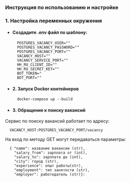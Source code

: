 ### Инструкция по использованию и настройке

### 1. Настройка переменных окружения

- #### Создадите .env файл по шаблону:

        POSTGRES_VACANCY_USER=""
        POSTGRES_VACANCY_PASSWORD=""
        POSTGRES_VACANCY_PORT=""
        VACANCY_HOST=""
        VACANCY_SERVICE_PORT=""
        HH_RU_CLIENT_ID=""
        HH_RU_SECRET_KEY=""
        BOT_TOKEN="
        BOT_PORT=""

- #### 2. Запуск Docker контейнеров

        docker-compose up --build

-  #### 3. Обращение к поиску вакансий

  Сервис по поиску вакансий работает по адресу:
    
      VACANCY_HOST:POSTGRES_VACANCY_PORT/vacancy

  На вход по методу GET могут передаваться параметры:
      
      { "name": название вакансии (str),
        "salary_from": зарплата от (int),
        "salary_to": зарплата до (int),
        "city": город (str),
        "experience": опыт работы(str),
        "employment": тип занятости (str),
        "employer": работодатель (str)}:
